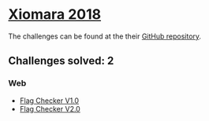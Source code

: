 # [Xiomara 2018](http://xiomara.xyz/)

The challenges can be found at the their [GitHub repository](https://github.com/NaveenEzio/xiomara2k18).

## Challenges solved: 2

### Web
* [Flag Checker V1.0](./Web/FlagCheckerV1.0)
* [Flag Checker V2.0](./Web/FlagCheckerV2.0)